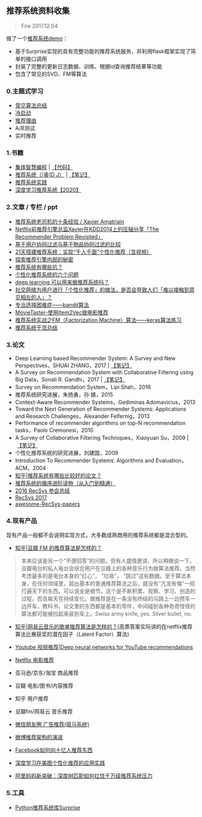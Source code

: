 ## 推荐系统资料收集
> Fire 2017.12.04 

做了一个[推荐系统demo](https://github.com/fire717/RecommendationSystemDemo)：
* 基于Surprise实现的具有完整功能的推荐系统服务，并利用flask框架实现了简单的接口调用
* 封装了完整的更新日志数据、训练、根据id查询推荐结果等功能
* 包含了常见的SVD、FM等算法

### 0.主题式学习

* [常见算法总结](./note/rec_algorithm.md)
* [冷启动](./note/rec_coldstart.md)
* [推荐理由](./note/rec_reason.md)
* A/B测试
* 实时推荐

### 1.书籍
* [集体智慧编程](https://book.douban.com/subject/3288908/) | [【代码】](https://github.com/fire717/Machine-Learning/tree/master/JTZHBC)
* [推荐系统（[奥]D J）](https://book.douban.com/subject/24746415/) | [【笔记】](./note/《推荐系统[奥]DJ.AF》笔记.md)
* [推荐系统实践](https://book.douban.com/subject/10769749/)
* [深度学习推荐系统【2020】](https://book.douban.com/subject/35013197/)

### 2.文章 / 专栏 / ppt
* [推荐系统老司机的十条经验 / Xavier Amatriain](https://zhuanlan.zhihu.com/p/23847246)
* [Netflix前推荐引擎总监Xavier在KDD2014上的压轴分享「The Recommender Problem Revisited」](https://wenku.baidu.com/view/ea8baee6e87101f69f3195aa.html)
* [基于用户协同过滤与基于物品协同过滤的比较](http://blog.csdn.net/shenxiaoming77/article/details/51566481)
* [21天搭建推荐系统：实现“千人千面”个性化推荐（含视频）](https://yq.aliyun.com/articles/39629)
* [探索推荐引擎内部的秘密](https://www.ibm.com/developerworks/cn/web/1103_zhaoct_recommstudy1/index.html)
* [推荐系统有哪些坑？](https://www.zhihu.com/question/28247353)
* [个性化推荐系统的六个问题](http://www.52ml.net/569.html)
* [deep learning 可以用来做推荐系统吗？](https://www.zhihu.com/question/20830906)
* [社交网络为用户进行「个性化推荐」的做法，是否会导致人们「难以接触到意见相左的人」？](https://www.zhihu.com/question/46480353)
* [专治选择困难症——bandit算法](https://zhuanlan.zhihu.com/p/21388070)
* [MovieTaster-使用Item2Vec做电影推荐](http://lujiaying.github.io/2017/08/15/MovieTaster-%E4%BD%BF%E7%94%A8Item2Vec%E5%81%9A%E7%94%B5%E5%BD%B1%E6%8E%A8%E8%8D%90/)
* [推荐系统实战之FM（Factorization Machine）算法——keras算法练习](https://www.jianshu.com/p/b838ec6afccf)
* [推荐系统干货总结](https://zhuanlan.zhihu.com/p/34004488)

### 3.论文
* Deep Learning based Recommender System: A Survey and New Perspectives，SHUAI ZHANG，2017 | [【笔记】](./note/DL_RS.md)
* A Survey on Recommendation System with Collaborative Filtering using Big Data，Sonali R. Gandhi，2017 | [【笔记】](./note/RS_CF_survey2017.md)
* Survey on Recommendation System，Lipi Shah，2016
* 推荐系统研究进展，朱扬勇，孙 婧，2015
* Context-Aware Recommender Systems，Gediminas Adomavicius，2013
* Toward the Next Generation of Recommender Systems: Applications and Research Challenges，Alexander Felfernig，2013
* Performance of recommender algorithms on
top-N recommendation tasks，Paolo Cremonesi，2010
* A Survey of Collaborative Filtering Techniques，Xiaoyuan Su，2009 | [【笔记】](./note/协同过滤学习记录.md)
* 个性化推荐系统的研究进展，刘建国，2009
* Introduction To Recommender Systems: Algorithms and Evaluation，ACM，2004
* [知乎|推荐系统有哪些比较好的论文？](https://www.zhihu.com/question/25566638)
* [推荐系统的循序进阶读物（从入门到精通）](http://blog.sciencenet.cn/home.php?mod=space&uid=210641&do=blog&id=508634)
* [2016 RecSys 参会总结](https://www.douban.com/note/583716751/)
* [RecSys 2017](http://www.recsyschallenge.com/2017/#dates)
* [awesome-RecSys-papers](https://github.com/YuyangZhangFTD/awesome-RecSys-papers)

### 4.现有产品
现有产品一般都不会说明实现方式，大多数成熟商用的推荐系统都是混合型的。

* [知乎|豆瓣 FM 的推荐算法是怎样的？](https://www.zhihu.com/question/19560538/answer/12228221
)

> 本来应该是另一个“不便回答”的问题。但有人盛情邀请，所以稍微说一下。豆瓣电台的私人电台会综合用户在豆瓣上的各种音乐行为做算法推荐。当然考虑最多的是电台本身的“红心”， “垃圾”， “跳过”这些数据。至于算法本身，在任何领域里，超出基本的普通推荐算法之后，就没有“亢龙有悔”一招打遍天下的东西。可以说全是细节。这个是不断积累、观察、学习、创造的过程，而且每天在持续变化。做推荐是在一条没有终结的马路上一边攒车一边开车，教科书、论文里的东西都是基本的零件，中间碰到各种奇奇怪怪的算法都可能被捡起来装到车上。Swiss army knife, yes.  Silver bullet, no.

* [知乎|网易云音乐的歌单推荐算法是怎样的？](https://www.zhihu.com/question/26743347)(高票答案实际讲的在netflix推荐算法比赛获奖的潜在因子（Latent
Factor）算法)

* [Youtube 视频推荐|Deep neural networks for YouTube recommendations](http://blog.csdn.net/xiongjiezk/article/details/73445835)
* [Netflix 电影推荐](www.infoq.com/cn/news/2013/04/netflix-ml-architecture)
* 亚马逊/京东/淘宝 商品推荐
* 豆瓣 电影/图书/内容推荐
* 知乎 用户推荐
* 豆瓣fm/网易云 音乐推荐
* [微信朋友圈 广告推荐(斑马系统)](www.infoq.com/cn/articles/wechat-banma-dmp?utm_source=infoq&utm_medium=popular_widget&utm_campaign=popular_content_list&utm_content=homepage)
* [微博推荐架构的演进](www.infoq.com/cn/articles/evolution-of-micro-blog-recommendation)
* [Facebook如何向十亿人推荐东西](www.infoq.com/cn/news/2015/06/facebook-recommender-system)
* [深度学习在美图个性化推荐的应用实践](https://zhuanlan.zhihu.com/p/87466510)
* [阿里妈妈新突破：深度树匹配如何扛住千万级推荐系统压力](https://blog.csdn.net/cpongo3/article/details/89027848)

### 5.工具
* [Python推荐系统库Surprise](https://github.com/NicolasHug/Surprise)
